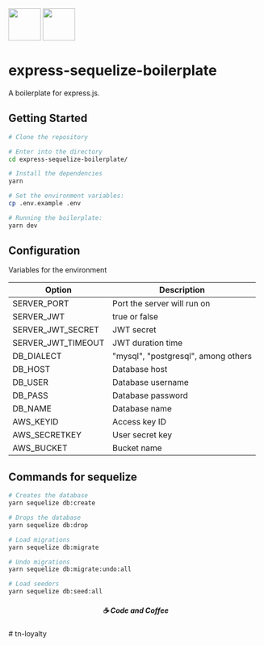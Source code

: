 <div style="display: inline">
  <img src="https://upload.wikimedia.org/wikipedia/commons/thumb/d/d9/Node.js_logo.svg/220px-Node.js_logo.svg.png" width="auto" height="64px">
  <img src="https://expressjs.com/images/express-facebook-share.png" width="auto" height="64px">
</div>

# express-sequelize-boilerplate

A boilerplate for express.js.

## Getting Started

```bash
# Clone the repository

# Enter into the directory
cd express-sequelize-boilerplate/

# Install the dependencies
yarn

# Set the environment variables:
cp .env.example .env

# Running the boilerplate:
yarn dev
```

## Configuration

Variables for the environment

| Option             | Description                         |
| ------------------ | ----------------------------------- |
| SERVER_PORT        | Port the server will run on         |
| SERVER_JWT         | true or false                       |
| SERVER_JWT_SECRET  | JWT secret                          |
| SERVER_JWT_TIMEOUT | JWT duration time                   |
| DB_DIALECT         | "mysql", "postgresql", among others |
| DB_HOST            | Database host                       |
| DB_USER            | Database username                   |
| DB_PASS            | Database password                   |
| DB_NAME            | Database name                       |
| AWS_KEYID          | Access key ID                       |
| AWS_SECRETKEY      | User secret key                     |
| AWS_BUCKET         | Bucket name                         |

## Commands for sequelize

```bash
# Creates the database
yarn sequelize db:create

# Drops the database
yarn sequelize db:drop

# Load migrations
yarn sequelize db:migrate

# Undo migrations
yarn sequelize db:migrate:undo:all

# Load seeders
yarn sequelize db:seed:all
```

<h5 align="center">
  ☕ Code and Coffee
</h5>
# tn-loyalty
